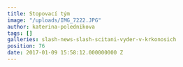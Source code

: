 ```yaml
---
title: Stopovací tým
image: "/uploads/IMG_7222.JPG"
author: katerina-polednikova
tags: []
galleries: slash-news-slash-scitani-vyder-v-krkonosich
position: 76
date: 2017-01-09 15:58:12.000000000 Z
---
```

